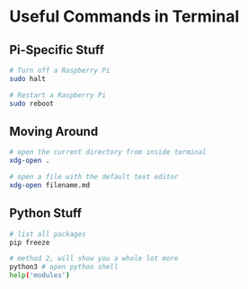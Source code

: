 # Useful Commands in Terminal

## Pi-Specific Stuff

```bash
# Turn off a Raspberry Pi
sudo halt

# Restart a Raspberry Pi
sudo reboot
```

## Moving Around

```bash
# open the current directory from inside terminal
xdg-open .

# open a file with the default text editor
xdg-open filename.md
```

## Python Stuff

```bash
# list all packages
pip freeze

# method 2, will show you a whole lot more
python3 # open python shell
help('modules')
```